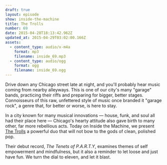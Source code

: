 ```yaml
---
draft: true
layout: episode
show: inside-the-machine
title: The Trolls
number: 69
date: 2015-04-28T18:13:42.962Z
updated_at: 2015-04-29T03:02:00.166Z
assets:
  - content_type: audio/x-m4a
    format: mp3
    filename: inside_69.mp3
  - content_type: audio/ogg
    format: ogg
    filename: inside_69.ogg
---
```

Drive down any Chicago street late at night, and you'll probably hear music coming from nearby alleyways. This is one of our city's many "garage" bands, practicing their riffs and preparing for bigger, better stages. Connoisseurs of this raw, unfettered style of music once branded it "garage rock", a genre that, for better or worse, is here to stay.

In a city known for many musical innovations &mdash; house, funk, and soul all had their place here &mdash; Chicago's hearty attitude also gave birth to many other, far more rebellious acts. Today on Inside the Machine, we present [The Trolls](http://trollsongs.bandcamp.com) a powerful duo that will not bow to the gods of clean, polished pop.

Their debut record, *The Tenets of P.A.R.T.Y*, examines themes of self empowerment and mindfulness, but it also a reminder to let loose and just have fun. We turn the dial to eleven, and let it blast.